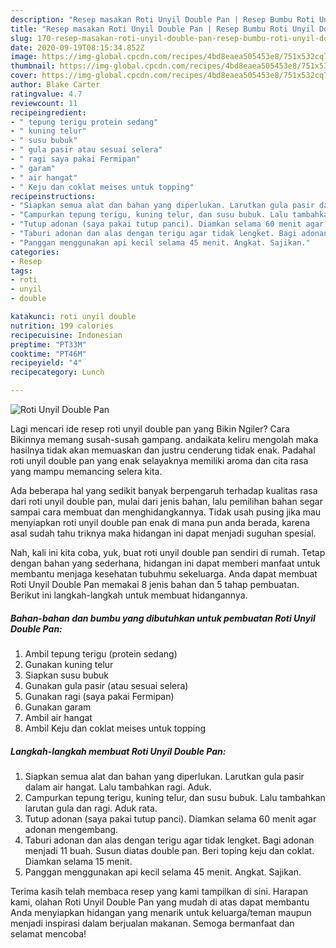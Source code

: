 ```yaml
---
description: "Resep masakan Roti Unyil Double Pan | Resep Bumbu Roti Unyil Double Pan Yang Paling Enak"
title: "Resep masakan Roti Unyil Double Pan | Resep Bumbu Roti Unyil Double Pan Yang Paling Enak"
slug: 170-resep-masakan-roti-unyil-double-pan-resep-bumbu-roti-unyil-double-pan-yang-paling-enak
date: 2020-09-19T08:15:34.852Z
image: https://img-global.cpcdn.com/recipes/4bd8eaea505453e8/751x532cq70/roti-unyil-double-pan-foto-resep-utama.jpg
thumbnail: https://img-global.cpcdn.com/recipes/4bd8eaea505453e8/751x532cq70/roti-unyil-double-pan-foto-resep-utama.jpg
cover: https://img-global.cpcdn.com/recipes/4bd8eaea505453e8/751x532cq70/roti-unyil-double-pan-foto-resep-utama.jpg
author: Blake Carter
ratingvalue: 4.7
reviewcount: 11
recipeingredient:
- " tepung terigu protein sedang"
- " kuning telur"
- " susu bubuk"
- " gula pasir atau sesuai selera"
- " ragi saya pakai Fermipan"
- " garam"
- " air hangat"
- " Keju dan coklat meises untuk topping"
recipeinstructions:
- "Siapkan semua alat dan bahan yang diperlukan. Larutkan gula pasir dalam air hangat. Lalu tambahkan ragi. Aduk."
- "Campurkan tepung terigu, kuning telur, dan susu bubuk. Lalu tambahkan larutan gula dan ragi. Aduk rata."
- "Tutup adonan (saya pakai tutup panci). Diamkan selama 60 menit agar adonan mengembang."
- "Taburi adonan dan alas dengan terigu agar tidak lengket. Bagi adonan menjadi 11 buah. Susun diatas double pan. Beri toping keju dan coklat. Diamkan selama 15 menit."
- "Panggan menggunakan api kecil selama 45 menit. Angkat. Sajikan."
categories:
- Resep
tags:
- roti
- unyil
- double

katakunci: roti unyil double 
nutrition: 199 calories
recipecuisine: Indonesian
preptime: "PT33M"
cooktime: "PT46M"
recipeyield: "4"
recipecategory: Lunch

---
```



![Roti Unyil Double Pan](https://img-global.cpcdn.com/recipes/4bd8eaea505453e8/751x532cq70/roti-unyil-double-pan-foto-resep-utama.jpg)

Lagi mencari ide resep roti unyil double pan yang Bikin Ngiler? Cara Bikinnya memang susah-susah gampang. andaikata keliru mengolah maka hasilnya tidak akan memuaskan dan justru cenderung tidak enak. Padahal roti unyil double pan yang enak selayaknya memiliki aroma dan cita rasa yang mampu memancing selera kita.



Ada beberapa hal yang sedikit banyak berpengaruh terhadap kualitas rasa dari roti unyil double pan, mulai dari jenis bahan, lalu pemilihan bahan segar sampai cara membuat dan menghidangkannya. Tidak usah pusing jika mau menyiapkan roti unyil double pan enak di mana pun anda berada, karena asal sudah tahu triknya maka hidangan ini dapat menjadi suguhan spesial.


Nah, kali ini kita coba, yuk, buat roti unyil double pan sendiri di rumah. Tetap dengan bahan yang sederhana, hidangan ini dapat memberi manfaat untuk membantu menjaga kesehatan tubuhmu sekeluarga. Anda dapat membuat Roti Unyil Double Pan memakai 8 jenis bahan dan 5 tahap pembuatan. Berikut ini langkah-langkah untuk membuat hidangannya.

<!--inarticleads1-->

##### Bahan-bahan dan bumbu yang dibutuhkan untuk pembuatan Roti Unyil Double Pan:

1. Ambil  tepung terigu (protein sedang)
1. Gunakan  kuning telur
1. Siapkan  susu bubuk
1. Gunakan  gula pasir (atau sesuai selera)
1. Gunakan  ragi (saya pakai Fermipan)
1. Gunakan  garam
1. Ambil  air hangat
1. Ambil  Keju dan coklat meises untuk topping




<!--inarticleads2-->

##### Langkah-langkah membuat Roti Unyil Double Pan:

1. Siapkan semua alat dan bahan yang diperlukan. Larutkan gula pasir dalam air hangat. Lalu tambahkan ragi. Aduk.
1. Campurkan tepung terigu, kuning telur, dan susu bubuk. Lalu tambahkan larutan gula dan ragi. Aduk rata.
1. Tutup adonan (saya pakai tutup panci). Diamkan selama 60 menit agar adonan mengembang.
1. Taburi adonan dan alas dengan terigu agar tidak lengket. Bagi adonan menjadi 11 buah. Susun diatas double pan. Beri toping keju dan coklat. Diamkan selama 15 menit.
1. Panggan menggunakan api kecil selama 45 menit. Angkat. Sajikan.




Terima kasih telah membaca resep yang kami tampilkan di sini. Harapan kami, olahan Roti Unyil Double Pan yang mudah di atas dapat membantu Anda menyiapkan hidangan yang menarik untuk keluarga/teman maupun menjadi inspirasi dalam berjualan makanan. Semoga bermanfaat dan selamat mencoba!
